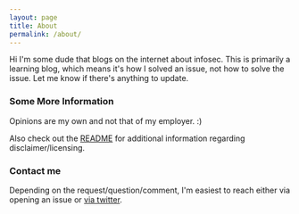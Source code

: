 ```yaml
---
layout: page
title: About
permalink: /about/
---
```


Hi I'm some dude that blogs on the internet about infosec.  This is primarily a learning blog, which means it's how I solved an issue, not how to solve the issue.  Let me know if there's anything to update.

### Some More Information

Opinions are my own and not that of my employer. :)

Also check out the [README](https://its-youmu.github.io/readme/) for additional information regarding disclaimer/licensing.

### Contact me

Depending on the request/question/comment, I'm easiest to reach either via opening an issue or [via twitter](https://twitter.com/youmusec).
